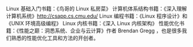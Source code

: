 Linux 基础入门书籍：《鸟哥的 Linux 私房菜》
计算机体系结构书籍：《深入理解计算机系统》http://csapp.cs.cmu.edu/
Linux 编程书籍：《Linux 程序设计》和《UNIX 环境高级编程》
Linux 内核书籍：《深入 Linux 内核架构》
性能优化书籍：《性能之巅：洞悉系统、企业与云计算》作者 Brendan Gregg ，也是很多我们熟悉的性能优化工具和方法的开创者。
